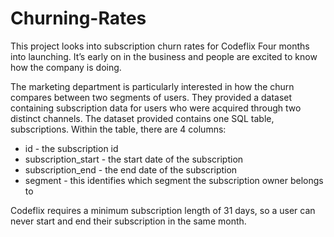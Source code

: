 # Churning-Rates

This project looks into subscription churn rates for Codeflix Four months into launching. It’s early on in the business and people are excited to know how the company is doing.

The marketing department is particularly interested in how the churn compares between two segments of users. They provided a dataset containing subscription data for users who were acquired through two distinct channels. The dataset provided contains one SQL table, subscriptions. Within the table, there are 4 columns:
* id - the subscription id
* subscription_start - the start date of the subscription
* subscription_end - the end date of the subscription
* segment - this identifies which segment the subscription owner belongs to
  
Codeflix requires a minimum subscription length of 31 days, so a user can never start and end their subscription in the same month.
